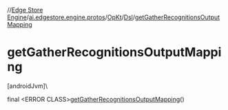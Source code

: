 //[Edge Store Engine](../../../../index.md)/[ai.edgestore.engine.protos](../../index.md)/[OpKt](../index.md)/[Dsl](index.md)/[getGatherRecognitionsOutputMapping](get-gather-recognitions-output-mapping.md)

# getGatherRecognitionsOutputMapping

[androidJvm]\

final &lt;ERROR CLASS&gt;[getGatherRecognitionsOutputMapping](get-gather-recognitions-output-mapping.md)()

